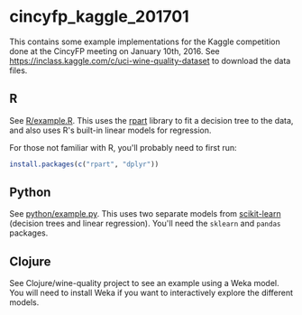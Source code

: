 # cincyfp_kaggle_201701

This contains some example implementations for the Kaggle competition
done at the CincyFP meeting on January 10th, 2016.
See <https://inclass.kaggle.com/c/uci-wine-quality-dataset> to
download the data files.

## R

See [R/example.R](R/example.R).  This uses
the [rpart](https://cran.r-project.org/web/packages/rpart/index.html)
library to fit a decision tree to the data, and also uses R's built-in
linear models for regression.

For those not familiar with R, you'll probably need to first run:

```r
install.packages(c("rpart", "dplyr"))
```

## Python
 
See [python/example.py](python/example.py).  This uses two separate
models from [scikit-learn](http://scikit-learn.org/) (decision trees
and linear regression). You'll need the `sklearn` and `pandas`
packages.


## Clojure 

See Clojure/wine-quality project to see an example using a Weka model.
You will need to install Weka if you want to interactively explore the different models.
